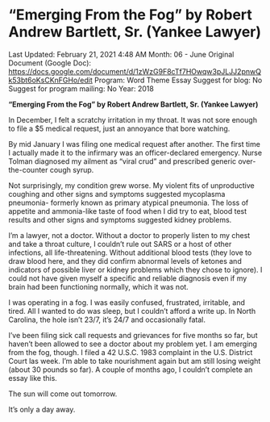 # “Emerging From the Fog” by Robert Andrew Bartlett, Sr. (Yankee Lawyer)

Last Updated: February 21, 2021 4:48 AM
Month: 06 - June
Original Document (Google Doc): https://docs.google.com/document/d/1zWzG9F8cTf7HOwqw3pJLJJ2pnwQk53bt6oKsCKnFGHo/edit
Program: Word Theme Essay
Suggest for blog: No
Suggest for program mailing: No
Year: 2018

**“Emerging From the Fog” by Robert Andrew Bartlett, Sr. (Yankee Lawyer)**

In December, I felt a scratchy irritation in my throat. It was not sore enough to file a $5 medical request, just an annoyance that bore watching.

By mid January I was filing one medical request after another. The first time I actually made it to the infirmary was an officer-declared emergency. Nurse Tolman diagnosed my ailment as “viral crud” and prescribed generic over-the-counter cough syrup.

Not surprisingly, my condition grew worse. My violent fits of unproductive coughing and other signs and symptoms suggested mycoplasma pneumonia- formerly known as primary atypical pneumonia. The loss of appetite and ammonia-like taste of food when I did try to eat, blood test results and other signs and symptoms suggested kidney problems.

I’m a lawyer, not a doctor. Without a doctor to properly listen to my chest and take a throat culture, I couldn’t rule out SARS or a host of other infections, all life-threatening. Without additional blood tests (they love to draw blood here, and they did confirm abnormal levels of ketones and indicators of possible liver or kidney problems which they chose to ignore). I could not have given myself a specific and reliable diagnosis even if my brain had been functioning normally, which it was not.

I was operating in a fog. I was easily confused, frustrated, irritable, and tired. All I wanted to do was sleep, but I couldn’t afford a write up. In North Carolina, the hole isn’t 23/7, it’s 24/7 and occasionally fatal.

I’ve been filing sick call requests and grievances for five months so far, but haven’t been allowed to see a doctor about my problem yet. I am emerging from the fog, though. I filed a 42 U.S.C. 1983 complaint in the U.S. District Court las week. I’m able to take nourishment again but am still losing weight (about 30 pounds so far). A couple of months ago, I couldn’t complete an essay like this.

The sun will come out tomorrow.

It’s only a day away.